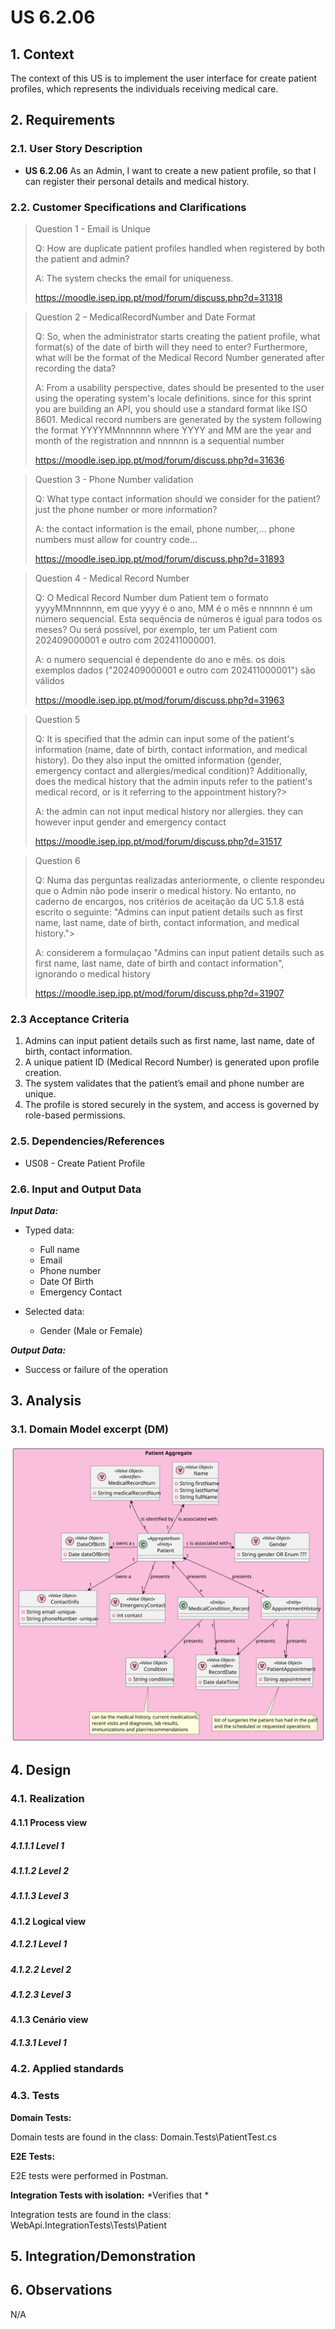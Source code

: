 # US 6.2.06

## 1. Context

The context of this US is  to implement the user interface
for create patient profiles, which represents the individuals receiving medical care.

## 2. Requirements

### 2.1. User Story Description

- **US 6.2.06** As an Admin, I want to create a new patient profile, so that I can register their personal details and medical history.


### 2.2. Customer Specifications and Clarifications

> Question 1 - Email is Unique
>
> Q: How are duplicate patient profiles handled when registered by both the patient and admin?
>
> A: The system checks the email for uniqueness.
> 
> https://moodle.isep.ipp.pt/mod/forum/discuss.php?d=31318

> Question 2 – MedicalRecordNumber and Date Format
>
> Q: So, when the administrator starts creating the patient profile, what format(s) of the date of birth will they need to enter? Furthermore, what will be the format of the Medical Record Number generated after recording the data?
>
> A: From a usability perspective, dates should be presented to the user using the operating system's locale definitions. since for this sprint you are building an API, you should use a standard format like ISO 8601. 
> Medical record numbers are generated by the system following the format YYYYMMnnnnnn where YYYY and MM are the year and month of the registration and nnnnnn is a sequential number
> 
> https://moodle.isep.ipp.pt/mod/forum/discuss.php?d=31636


> Question 3 - Phone Number validation
>
> Q: What type contact information should we consider for the patient? just the phone number or more information?
>
> A: the contact information is the email, phone number,... phone numbers must allow for country code...
> 
> https://moodle.isep.ipp.pt/mod/forum/discuss.php?d=31893

> Question 4 - Medical Record Number
>
> Q: O Medical Record Number dum Patient tem o formato yyyyMMnnnnnn, em que yyyy é o ano, MM é o mês e nnnnnn é um número sequencial. Esta sequência de números é igual para todos os meses? Ou será possível, por exemplo, ter um Patient com 202409000001 e outro com 202411000001.
>
> A: o numero sequencial é dependente do ano e mês. os dois exemplos dados ("202409000001 e outro com 202411000001") são válidos
> 
> https://moodle.isep.ipp.pt/mod/forum/discuss.php?d=31963

> Question 5
>
> Q: It is specified that the admin can input some of the patient's information (name, date of birth, contact information, and medical history). 
> Do they also input the omitted information (gender, emergency contact and allergies/medical condition)? 
> Additionally, does the medical history that the admin inputs refer to the patient's medical record, or is it referring to the appointment history?>
>
> A: the admin can not input medical history nor allergies. they can however input gender and emergency contact
> 
> https://moodle.isep.ipp.pt/mod/forum/discuss.php?d=31517

> Question 6
>
> Q: Numa das perguntas realizadas anteriormente, o cliente respondeu que o Admin não pode inserir o medical history. 
> No entanto, no caderno de encargos, nos critérios de aceitação da UC 5.1.8 está escrito o seguinte: "Admins can input patient details such as first name, last name, date of birth, contact information, and medical history.">
>
> A: considerem a formulaçao "Admins can input patient details such as first name, last name, date of birth and contact information", ignorando o medical history
>
> https://moodle.isep.ipp.pt/mod/forum/discuss.php?d=31907


### 2.3 Acceptance Criteria

1. Admins can input patient details such as first name, last name, date of birth, contact information.
2. A unique patient ID (Medical Record Number) is generated upon profile creation.
3. The system validates that the patient’s email and phone number are unique.
4. The profile is stored securely in the system, and access is governed by role-based permissions.

### 2.5. Dependencies/References

* US08 - Create Patient Profile

### 2.6. Input and Output Data

***Input Data:***
* Typed data:
  * Full name
  * Email
  * Phone number
  * Date Of Birth
  * Emergency Contact

* Selected data:
  * Gender (Male or Female)

***Output Data:***
* Success or failure of the operation


## 3. Analysis

### 3.1. Domain Model excerpt (DM)

![Patient_Aggregate.svg](Patient_Aggregate.svg)

## 4. Design

### 4.1. Realization

#### 4.1.1 Process view

##### 4.1.1.1 Level 1



##### 4.1.1.2  Level 2



##### 4.1.1.3  Level 3



#### 4.1.2 Logical view

##### 4.1.2.1 Level 1



##### 4.1.2.2  Level 2



##### 4.1.2.3  Level 3



#### 4.1.3 Cenário view

##### 4.1.3.1 Level 1



### 4.2. Applied standards



### 4.3. Tests

**Domain Tests:** 

Domain tests are found in the class: Domain.Tests\PatientTest.cs

**E2E Tests:** 

E2E tests were performed in Postman.

**Integration Tests with isolation:** *Verifies that *

Integration tests are found in the class: WebApi.IntegrationTests\Tests\Patient

## 5. Integration/Demonstration



## 6. Observations

N/A